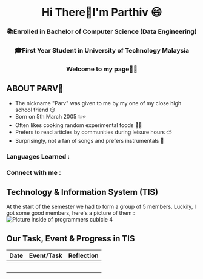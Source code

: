 <h1 align="center">  Hi There👋I'm Parthiv 😄</h1>
<h3 align="center">  📚Enrolled in Bachelor  of Computer Science (Data Engineering) </h3> 
<h3 align="center">  🎓First Year Student in University of Technology Malaysia </h3> 
<h3 align="center">Welcome to my page😶‍🌫️ </h3> 



## ABOUT PARV📝
- The nickname "Parv" was given to me by my one of my close high school friend :smirk:
- Born on 5th March 2005 :boom::star:
- Often likes cooking random experimental foods :man_cook:
- Prefers to read articles by communities during leisure hours ⛅
- Surprisingly, not a fan of songs and prefers instrumentals :musical_note:

<h3 align="left"> Languages Learned : 

<h3 align="left"> Connect with me : 

 

## Technology & Information System (TIS)
At the start of the semester we had to form a group of 5 members. Luckily, I got some good members, here's a picture of them :
![Picture inside of programmers cubicle 4](https://github.com/user-attachments/assets/16ed1168-f0c2-4568-8b8d-2e12d954ff94)



## Our Task, Event & Progress in TIS


| Date       | Event/Task   | Reflection       |
|------------|--------------|------------------|
|            |              |                  |
|            |              |                  |
|            |              |                  |
|            |              |                  |
|            |              |                  |
